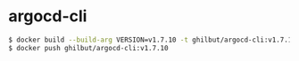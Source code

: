 # argocd-cli

```bash
$ docker build --build-arg VERSION=v1.7.10 -t ghilbut/argocd-cli:v1.7.10 .
$ docker push ghilbut/argocd-cli:v1.7.10
```
